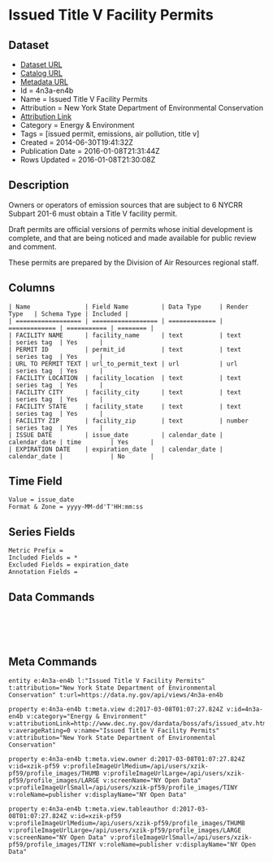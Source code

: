 # Issued Title V Facility Permits

## Dataset

* [Dataset URL](https://data.ny.gov/api/views/4n3a-en4b/rows.json?max_rows=100)
* [Catalog URL](https://catalog.data.gov/dataset/issued-title-v-facility-permits)
* [Metadata URL](https://data.ny.gov/api/views/4n3a-en4b)
* Id = 4n3a-en4b
* Name = Issued Title V Facility Permits
* Attribution = New York State Department of Environmental Conservation
* [Attribution Link](http://www.dec.ny.gov/dardata/boss/afs/issued_atv.html)
* Category = Energy & Environment
* Tags = [issued permit, emissions, air pollution, title v]
* Created = 2014-06-30T19:41:32Z
* Publication Date = 2016-01-08T21:31:44Z
* Rows Updated = 2016-01-08T21:30:08Z

## Description

Owners or operators of emission sources that are subject to 6 NYCRR Subpart 201-6 must obtain a Title V facility permit.  

Draft permits are official versions of permits whose initial development is complete, and that are being noticed and made available for public review and comment. 

These permits are prepared by the Division of Air Resources regional staff.

## Columns

```ls
| Name               | Field Name         | Data Type     | Render Type   | Schema Type | Included | 
| ================== | ================== | ============= | ============= | =========== | ======== | 
| FACILITY NAME      | facility_name      | text          | text          | series tag  | Yes      | 
| PERMIT ID          | permit_id          | text          | text          | series tag  | Yes      | 
| URL TO PERMIT TEXT | url_to_permit_text | url           | url           | series tag  | Yes      | 
| FACILITY LOCATION  | facility_location  | text          | text          | series tag  | Yes      | 
| FACILITY CITY      | facility_city      | text          | text          | series tag  | Yes      | 
| FACILITY STATE     | facility_state     | text          | text          | series tag  | Yes      | 
| FACILITY ZIP       | facility_zip       | text          | number        | series tag  | Yes      | 
| ISSUE DATE         | issue_date         | calendar_date | calendar_date | time        | Yes      | 
| EXPIRATION DATE    | expiration_date    | calendar_date | calendar_date |             | No       | 
```

## Time Field

```ls
Value = issue_date
Format & Zone = yyyy-MM-dd'T'HH:mm:ss
```

## Series Fields

```ls
Metric Prefix = 
Included Fields = *
Excluded Fields = expiration_date
Annotation Fields = 
```

## Data Commands

```ls





```

## Meta Commands

```ls
entity e:4n3a-en4b l:"Issued Title V Facility Permits" t:attribution="New York State Department of Environmental Conservation" t:url=https://data.ny.gov/api/views/4n3a-en4b

property e:4n3a-en4b t:meta.view d:2017-03-08T01:07:27.824Z v:id=4n3a-en4b v:category="Energy & Environment" v:attributionLink=http://www.dec.ny.gov/dardata/boss/afs/issued_atv.html v:averageRating=0 v:name="Issued Title V Facility Permits" v:attribution="New York State Department of Environmental Conservation"

property e:4n3a-en4b t:meta.view.owner d:2017-03-08T01:07:27.824Z v:id=xzik-pf59 v:profileImageUrlMedium=/api/users/xzik-pf59/profile_images/THUMB v:profileImageUrlLarge=/api/users/xzik-pf59/profile_images/LARGE v:screenName="NY Open Data" v:profileImageUrlSmall=/api/users/xzik-pf59/profile_images/TINY v:roleName=publisher v:displayName="NY Open Data"

property e:4n3a-en4b t:meta.view.tableauthor d:2017-03-08T01:07:27.824Z v:id=xzik-pf59 v:profileImageUrlMedium=/api/users/xzik-pf59/profile_images/THUMB v:profileImageUrlLarge=/api/users/xzik-pf59/profile_images/LARGE v:screenName="NY Open Data" v:profileImageUrlSmall=/api/users/xzik-pf59/profile_images/TINY v:roleName=publisher v:displayName="NY Open Data"
```